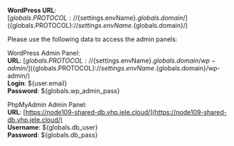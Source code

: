 **WordPress URL**: [${globals.PROTOCOL}://${settings.envName}.${globals.domain}/](${globals.PROTOCOL}://${settings.envName}.${globals.domain}/)

Please use the following data to access the admin panels:

WordPress Admin Panel:   
**URL**: [${globals.PROTOCOL}://${settings.envName}.${globals.domain}/wp-admin/](${globals.PROTOCOL}://${settings.envName}.${globals.domain}/wp-admin/)  
**Login**: ${user.email}  
**Password**: ${globals.wp_admin_pass}  

PhpMyAdmin Admin Panel:   
**URL**: [https://node109-shared-db.vhp.jele.cloud/](https://node109-shared-db.vhp.jele.cloud/)  
**Username**: ${globals.db_user}    
**Password**: ${globals.db_pass}  
